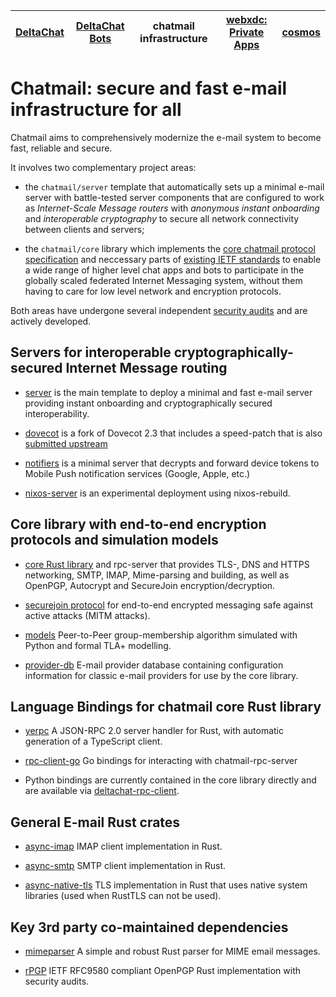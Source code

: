 | [DeltaChat](https://github.com/deltachat) | [DeltaChat Bots](https://github.com/deltachat-bot) | chatmail infrastructure                                | [webxdc: Private Apps](https://github.com/webxdc) | [cosmos](https://cosmos.delta.chat) |
| ----------------------------------------- | -------------------------------------------------- | ------------------------------------------------------ | ------------------------------------------------- | ----------------------------------- |

# Chatmail: secure and fast e-mail infrastructure for all 

Chatmail aims to comprehensively modernize the e-mail system to become fast, reliable and secure. 

It involves two complementary project areas: 

- the `chatmail/server` template that automatically sets up a minimal
  e-mail server with battle-tested server components 
  that are configured to work as *Internet-Scale Message routers* 
  with *anonymous instant onboarding* and *interoperable cryptography* to secure all
  network connectivity between clients and servers;

- the `chatmail/core` library which implements the 
  [core chatmail protocol specification](https://github.com/chatmail/core/blob/main/spec.md)
  and neccessary parts of [existing IETF standards](https://github.com/chatmail/core/blob/main/standards.md) to enable a wide range of higher level chat apps and bots 
  to participate in the globally scaled federated Internet Messaging system, 
  without them having to care for low level network and encryption protocols. 

Both areas have undergone several independent [security audits](https://delta.chat/en/help#security-audits) and are actively developed. 


## Servers for interoperable cryptographically-secured Internet Message routing

- [server](https://github.com/chatmail/server) is the main template to deploy a minimal and 
  fast e-mail server providing instant onboarding and cryptographically secured interoperability. 

- [dovecot](https://github.com/chatmail/dovecot) is a fork of Dovecot 2.3 that includes 
  a speed-patch that is also [submitted upstream](https://github.com/dovecot/core/pull/216)

- [notifiers](https://github.com/chatmail/notifiers) is a minimal server 
  that decrypts and forward device tokens to
  Mobile Push notification services (Google, Apple, etc.)

- [nixos-server](https://github.com/chatmail/nixos-chatmail) 
  is an experimental deployment using nixos-rebuild. 


## Core library with end-to-end encryption protocols and simulation models

- [core Rust library](https://github.com/chatmail/core) and rpc-server that provides
  TLS-, DNS and HTTPS networking, SMTP, IMAP, Mime-parsing and building,
  as well as OpenPGP, Autocrypt and SecureJoin encryption/decryption. 

- [securejoin protocol](https://github.com/chatmail/securejoin) for end-to-end
  encrypted messaging safe against active attacks (MITM attacks). 

- [models](https://github.com/chatmail/models) Peer-to-Peer group-membership algorithm
  simulated with Python and formal TLA+ modelling. 

- [provider-db](https://github.com/chatmail/provider-db) E-mail provider database
  containing configuration information for classic e-mail providers 
  for use by the core library. 

## Language Bindings for chatmail core Rust library 

- [yerpc](https://github.com/chatmail/yerpc) A JSON-RPC 2.0 server handler for Rust, 
  with automatic generation of a TypeScript client.

- [rpc-client-go](https://github.com/chatmail/rpc-client-go) Go bindings for interacting with chatmail-rpc-server 

- Python bindings are currently contained in the core library directly
  and are available via [deltachat-rpc-client](https://pypi.org/project/deltachat-rpc-client). 


## General E-mail Rust crates 

- [async-imap](https://github.com/chatmail/async-imap) IMAP client implementation in Rust. 

- [async-smtp](https://github.com/chatmail/async-smtp) SMTP client implementation in Rust. 

- [async-native-tls](https://github.com/chatmail/async-native-tls) TLS implementation in
  Rust that uses native system libraries (used when RustTLS can not be used). 

## Key 3rd party co-maintained dependencies 

- [mimeparser](https://crates.io/crates/mailparse) A simple and robust
  Rust parser for MIME email messages. 

- [rPGP](https://github.com/rpgp/rpgp) IETF RFC9580 compliant OpenPGP Rust
  implementation with security audits. 

